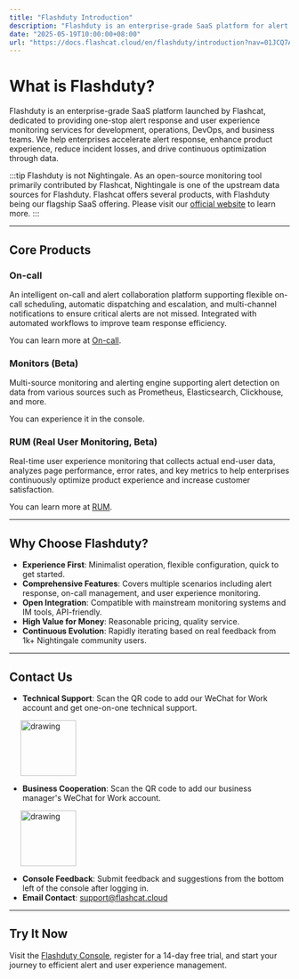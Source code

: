 ```yaml
---
title: "Flashduty Introduction"
description: "Flashduty is an enterprise-grade SaaS platform for alert response and user experience monitoring from Flashcat, focused on accelerating alert response, improving system availability, and enhancing end-user experience."
date: "2025-05-19T10:00:00+08:00"
url: "https://docs.flashcat.cloud/en/flashduty/introduction?nav=01JCQ7A4N4WRWNXW8EWEHXCMF5"
---
```


# What is Flashduty?

Flashduty is an enterprise-grade SaaS platform launched by Flashcat, dedicated to providing one-stop alert response and user experience monitoring services for development, operations, DevOps, and business teams. We help enterprises accelerate alert response, enhance product experience, reduce incident losses, and drive continuous optimization through data.

:::tip
Flashduty is not Nightingale. As an open-source monitoring tool primarily contributed by Flashcat, Nightingale is one of the upstream data sources for Flashduty. Flashcat offers several products, with Flashduty being our flagship SaaS offering. Please visit our [official website](https://flashcat.cloud) to learn more.
:::

---

## Core Products

### On-call
An intelligent on-call and alert collaboration platform supporting flexible on-call scheduling, automatic dispatching and escalation, and multi-channel notifications to ensure critical alerts are not missed. Integrated with automated workflows to improve team response efficiency.

You can learn more at [On-call](https://docs.flashcat.cloud/en/flashduty/getting-started).

### Monitors (Beta)
Multi-source monitoring and alerting engine supporting alert detection on data from various sources such as Prometheus, Elasticsearch, Clickhouse, and more.

You can experience it in the console.

### RUM (Real User Monitoring, Beta)
Real-time user experience monitoring that collects actual end-user data, analyzes page performance, error rates, and key metrics to help enterprises continuously optimize product experience and increase customer satisfaction.

You can learn more at [RUM](https://docs.flashcat.cloud/en/flashduty/rum/introduction?nav=flashduty).

---

## Why Choose Flashduty?

- **Experience First**: Minimalist operation, flexible configuration, quick to get started.
- **Comprehensive Features**: Covers multiple scenarios including alert response, on-call management, and user experience monitoring.
- **Open Integration**: Compatible with mainstream monitoring systems and IM tools, API-friendly.
- **High Value for Money**: Reasonable pricing, quality service.
- **Continuous Evolution**: Rapidly iterating based on real feedback from 1k+ Nightingale community users.

---

## Contact Us

- **Technical Support**: Scan the QR code to add our WeChat for Work account and get one-on-one technical support.

<img src="https://api.apifox.com/api/v1/projects/4386769/resources/447591/image-preview" alt="drawing" style="margin-left:20px" width="100"/>

- **Business Cooperation**: Scan the QR code to add our business manager's WeChat for Work account.

<img src="https://api.apifox.com/api/v1/projects/4386769/resources/447590/image-preview" alt="drawing" style="margin-left:20px" width="100"/>

- **Console Feedback**: Submit feedback and suggestions from the bottom left of the console after logging in.
- **Email Contact**: [support@flashcat.cloud](mailto:support@flashcat.cloud)

---

## Try It Now

Visit the [Flashduty Console](https://console.flashcat.cloud/login?from=docs-intro), register for a 14-day free trial, and start your journey to efficient alert and user experience management. 